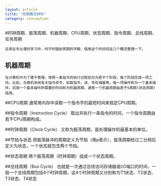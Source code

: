 ```yaml
---
layout: article
title: "周期概念辨析"
category: conception
---
```

#时钟周期、振荡周期、机器周期、CPU周期、状态周期、指令周期、总线周期、任务周期

	近来在专业课的学习中，时不时碰到周期的字眼，借用这个时间将这几个概念整理一下。

## 机器周期
	在计算机中为了便于管理，常把一条指令的执行过程划分为若干个阶段，每个阶段完成一项工作。比如，与微机系统有关指令命令，如取指令，读、写存储器等，每一项操作称为一个基本操作，完成一个基本操作所需要的时间称为机器周期，通常一个机器周期由若干S周期(状态周期)组成。

##CPU周期
	通常用内存中读取一个指令字的最短时间来规定CPU周期。

##指令周期（Instruction Cycle）
	取出并执行一条指令的时间，一个指令周期由若干CPU周期构成。

##时钟周期（Clock Cycle）
	又称为振荡周期，是处理操作的最基本的单位。

##节拍与状态
	把振荡脉冲的周期定义为节拍（用p表示），振荡周期经过二分频后定义为状态，一个状态就包含两个节拍。

##状态周期
	两个振荡周期（时钟周期）组成一个状态周期。

##总线周期（Bus Cycle）
	也就是一次通过总线访问存储器或I/O端口的时间，一般一个总线周期包括4个时钟周期，这4个时钟周期又分别称为T1状态、T2状态、T3状态、T4状态

